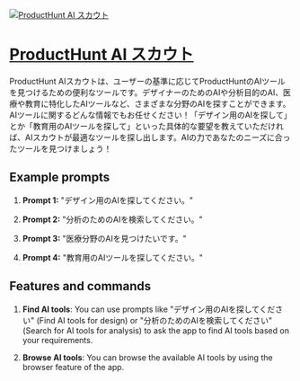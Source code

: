 [![ProductHunt AI スカウト](https://files.oaiusercontent.com/file-QaqCHB7FIzhWG4pbenXZgCft?se=2123-10-17T02%3A31%3A20Z&sp=r&sv=2021-08-06&sr=b&rscc=max-age%3D31536000%2C%20immutable&rscd=attachment%3B%20filename%3D88ef4401-ded7-4124-86d2-ecbc389b4e69.png&sig=jiyzIBkuNKfmadJjiZVcvGemCObtEPbeEgiWMVnGksk%3D)](https://chat.openai.com/g/g-Ky42sgevy-producthunt-ai-sukauto)

# [ProductHunt AI スカウト](https://chat.openai.com/g/g-Ky42sgevy-producthunt-ai-sukauto)

ProductHunt AIスカウトは、ユーザーの基準に応じてProductHuntのAIツールを見つけるための便利なツールです。デザイナーのためのAIや分析目的のAI、医療や教育に特化したAIツールなど、さまざまな分野のAIを探すことができます。AIツールに関するどんな情報でもお任せください！「デザイン用のAIを探して」とか「教育用のAIツールを探して」といった具体的な要望を教えていただければ、AIスカウトが最適なツールを探し出します。AIの力であなたのニーズに合ったツールを見つけましょう！

## Example prompts

1. **Prompt 1:** "デザイン用のAIを探してください。"

2. **Prompt 2:** "分析のためのAIを検索してください。"

3. **Prompt 3:** "医療分野のAIを見つけたいです。"

4. **Prompt 4:** "教育用のAIツールを探してください。"


## Features and commands

1. **Find AI tools**: You can use prompts like "デザイン用のAIを探してください" (Find AI tools for design) or "分析のためのAIを検索してください" (Search for AI tools for analysis) to ask the app to find AI tools based on your requirements.

2. **Browse AI tools**: You can browse the available AI tools by using the browser feature of the app.
